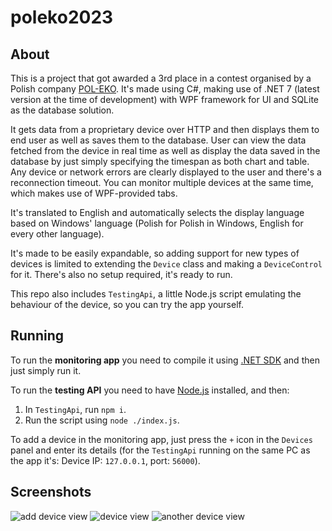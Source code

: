 # poleko2023

## About
This is a project that got awarded a 3rd place in a contest organised by a Polish company 
[POL-EKO](https://www.pol-eko.com.pl/en/). It's made using C#, making use of .NET 7 (latest version at the time 
of development) with WPF framework for UI and SQLite as the database solution.

It gets data from a proprietary device over HTTP and then displays them to end user as well as saves them to the 
database. User can view the data fetched from the device in real time as well as display the data saved in the database
by just simply specifying the timespan as both chart and table. Any device or network errors are clearly displayed to 
the user and there's a reconnection timeout. You can monitor multiple devices at the same time, which makes use of
WPF-provided tabs.

It's translated to English and automatically selects the display language based on Windows' language (Polish for Polish 
in Windows, English for every other language).

It's made to be easily expandable, so adding support for new types of devices is limited to extending the `Device` 
class and making a `DeviceControl` for it.
There's also no setup required, it's ready to run.

This repo also includes `TestingApi`, a little Node.js script emulating the behaviour of the device, so you can try
the app yourself.

## Running
To run the **monitoring app** you need to compile it using [.NET SDK](https://dotnet.microsoft.com/en-us/download) and 
then just simply run it.

To run the **testing API** you need to have [Node.js](https://nodejs.org/en/download/package-manager) installed, and then:
1. In `TestingApi`, run `npm i`.
2. Run the script using `node ./index.js`.

To add a device in the monitoring app, just press the `+` icon in the `Devices` panel and enter its details
(for the `TestingApi` running on the same PC as the app it's: Device IP: `127.0.0.1`, port: `56000`).

## Screenshots

<img src="https://i.imgur.com/jxxh3jv.png" alt="add device view" />
<img src="https://i.imgur.com/FFOB8Qg.png" alt="device view" />
<img src="https://i.imgur.com/CoxZOlR.png" alt="another device view" />
